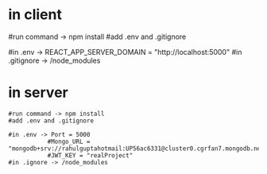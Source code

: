 ﻿# in client
 #run command -> npm install
 #add .env and .gitignore

 #in .env -> REACT_APP_SERVER_DOMAIN = "http://localhost:5000"
 #in .gitignore -> /node_modules



  # in server
    #run command -> npm install
    #add .env and .gitignore

    #in .env -> Port = 5000
               #Mongo_URL = "mongodb+srv://rahulguptahotmail:UP56ac6331@cluster0.cgrfan7.mongodb.net/realProject"
               #JWT_KEY = "realProject"
    #in .ignore -> /node_modules
